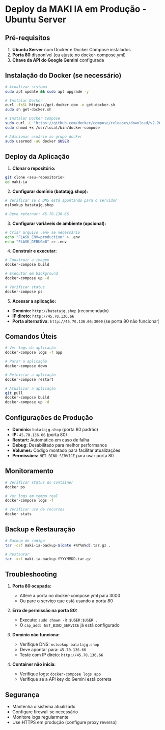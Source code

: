 # Deploy da MAKI IA em Produção - Ubuntu Server

## Pré-requisitos

1. **Ubuntu Server** com Docker e Docker Compose instalados
2. **Porta 80** disponível (ou ajuste no docker-compose.yml)
3. **Chave da API do Google Gemini** configurada

## Instalação do Docker (se necessário)

```bash
# Atualizar sistema
sudo apt update && sudo apt upgrade -y

# Instalar Docker
curl -fsSL https://get.docker.com -o get-docker.sh
sudo sh get-docker.sh

# Instalar Docker Compose
sudo curl -L "https://github.com/docker/compose/releases/download/v2.20.0/docker-compose-$(uname -s)-$(uname -m)" -o /usr/local/bin/docker-compose
sudo chmod +x /usr/local/bin/docker-compose

# Adicionar usuário ao grupo docker
sudo usermod -aG docker $USER
```

## Deploy da Aplicação

1. **Clonar o repositório:**
```bash
git clone <seu-repositorio>
cd maki-ia
```

2. **Configurar domínio (batatajg.shop):**
```bash
# Verificar se o DNS está apontando para o servidor
nslookup batatajg.shop

# Deve retornar: 45.70.136.66
```

3. **Configurar variáveis de ambiente (opcional):**
```bash
# Criar arquivo .env se necessário
echo "FLASK_ENV=production" > .env
echo "FLASK_DEBUG=0" >> .env
```

4. **Construir e executar:**
```bash
# Construir a imagem
docker-compose build

# Executar em background
docker-compose up -d

# Verificar status
docker-compose ps
```

5. **Acessar a aplicação:**
- **Domínio:** `http://batatajg.shop` (recomendado)
- **IP direto:** `http://45.70.136.66`
- **Porta alternativa:** `http://45.70.136.66:3000` (se porta 80 não funcionar)

## Comandos Úteis

```bash
# Ver logs da aplicação
docker-compose logs -f app

# Parar a aplicação
docker-compose down

# Reiniciar a aplicação
docker-compose restart

# Atualizar a aplicação
git pull
docker-compose build
docker-compose up -d
```

## Configurações de Produção

- **Domínio:** `batatajg.shop` (porta 80 padrão)
- **IP:** `45.70.136.66` (porta 80)
- **Restart:** Automático em caso de falha
- **Debug:** Desabilitado para melhor performance
- **Volumes:** Código montado para facilitar atualizações
- **Permissões:** `NET_BIND_SERVICE` para usar porta 80

## Monitoramento

```bash
# Verificar status do container
docker ps

# Ver logs em tempo real
docker-compose logs -f

# Verificar uso de recursos
docker stats
```

## Backup e Restauração

```bash
# Backup do código
tar -czf maki-ia-backup-$(date +%Y%m%d).tar.gz .

# Restaurar
tar -xzf maki-ia-backup-YYYYMMDD.tar.gz
```

## Troubleshooting

1. **Porta 80 ocupada:**
   - Altere a porta no docker-compose.yml para 3000
   - Ou pare o serviço que está usando a porta 80

2. **Erro de permissão na porta 80:**
   - Execute: `sudo chown -R $USER:$USER .`
   - O `cap_add: NET_BIND_SERVICE` já está configurado

3. **Domínio não funciona:**
   - Verifique DNS: `nslookup batatajg.shop`
   - Deve apontar para: `45.70.136.66`
   - Teste com IP direto: `http://45.70.136.66`

4. **Container não inicia:**
   - Verifique logs: `docker-compose logs app`
   - Verifique se a API key do Gemini está correta

## Segurança

- Mantenha o sistema atualizado
- Configure firewall se necessário
- Monitore logs regularmente
- Use HTTPS em produção (configure proxy reverso)
